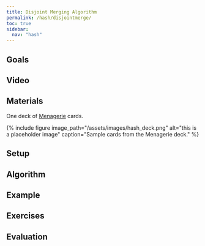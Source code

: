 ```yaml
---
title: Disjoint Merging Algorithm
permalink: /hash/disjointmerge/
toc: true
sidebar:
  nav: "hash"
---
```


## Goals

## Video

## Materials

One deck of [Menagerie]({{site.baseurl}}/hash) cards.

{% include figure image_path="/assets/images/hash_deck.png" alt="this is a placeholder image" caption="Sample cards from the Menagerie deck." %}

## Setup

## Algorithm

## Example

## Exercises

## Evaluation
